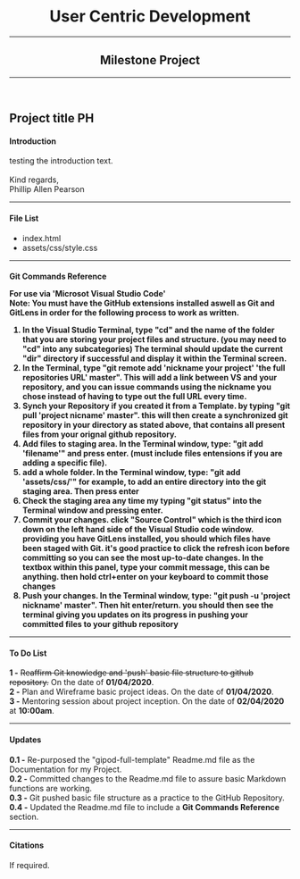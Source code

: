<h1 align="center">User Centric Development</h1>
<hr>
<h2 align="center">Milestone Project</h2>
<hr></br>

<h2>Project title PH</h2>

<h4>Introduction</h3>
<p>testing the introduction text.</br></br>Kind regards,</br>Phillip Allen Pearson</p>
<hr>
<h4>File List</h4>
<ul align="left">
  <li>index.html</li>
  <li>assets/css/style.css</li>
</ul>
<hr>
<h4>Git Commands Reference</>
<p>
For use via <b>'Microsot Visual Studio Code'</b></br>
<b>Note:</b> You must have the GitHub extensions installed aswell as Git and GitLens in order for the following process to work as written.</br>
<ol>
  <li>In the Visual Studio Terminal, type <b>"cd"</b> and the name of the folder that you are storing your project files and structure. (you may need to "cd" into any subcategories) The terminal should update the current "dir" directory if successful and display it within the Terminal screen.</li>
  <li>In the Terminal, type <b>"git remote add 'nickname your project' 'the full repositories URL' master"</b>. This will add a link between VS and your repository, and you can issue commands using the nickname you chose instead of having to type out the full URL every time.</li>
  <li>Synch your Repository if you created it from a Template. by typing <b>"git pull 'project nicname' master"</b>. this will then create a synchronized git repository in your directory as stated above, that contains all present files from your orignal github repository.</li><li>Add files to staging area. In the Terminal window, type: <b>"git add 'filename'"</b> and press enter. (must include files entensions if you are adding a specific file).</li>
  <li>add a whole folder. In the Terminal window, type: <b>"git add 'assets/css/'"</b> for example, to add an entire directory into the git staging area. Then press enter</li>
  <li>Check the staging area any time my typing <b>"git status"</b> into the Terminal window and pressing enter.</li>
  <li><b>Commit your changes</b>. click <b>"Source Control"</b> which is the third icon down on the left hand side of the Visual Studio code window. providing you have GitLens installed, you should which files have been staged with Git. it's good practice to click the <b>refresh</b> icon before committing so you can see the most up-to-date changes. In the textbox within this panel, <b>type your commit message</b>, this can be anything. then <b>hold ctrl+enter</b> on your keyboard to commit those changes</li>
  <li><b>Push your changes</b>. In the Terminal window, type: <b>"git push -u 'project nickname' master"</b>. Then hit enter/return. you should then see the terminal giving you updates on its progress in pushing your committed files to your github repository</li>
</ol>
</p>
<hr>
<h4>To Do List</h4>
<p>
  <b>1 -</b> <s>Reaffirm Git knowledge and 'push' basic file structure to github repository.</s> On the date of <b>01/04/2020</b>.</br>
  <b>2 -</b> Plan and Wireframe basic project ideas. On the date of <b>01/04/2020</b>.</br>
  <b>3 -</b> Mentoring session about project inception. On the date of <b>02/04/2020</b> at <b>10:00am</b>.</br>
</p>
<hr>
<h4>Updates</h4>
<p>
<b>0.1 -</b> Re-purposed the "gipod-full-template" Readme.md file as the Documentation for my Project.</br>
<b>0.2 -</b> Committed changes to the Readme.md file to assure basic Markdown functions are working.</br>
<b>0.3 -</b> Git pushed basic file structure as a practice to the GitHub Repository.</br>
<b>0.4 -</b> Updated the Readme.md file to include a <b>Git Commands Reference</b> section.<br>
</p>
<hr>
<h4>Citations</h4>
<p>
If required.
</p>

